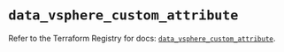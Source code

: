 # `data_vsphere_custom_attribute`

Refer to the Terraform Registry for docs: [`data_vsphere_custom_attribute`](https://registry.terraform.io/providers/vmware/vsphere/2.15.0/docs/data-sources/custom_attribute).
